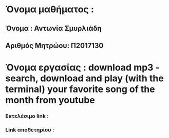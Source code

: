 # Όνομα μαθήματος : 
## Όνομα : Αντωνία Σμυρλιάδη
## Αριθμός Μητρώου: Π2017130


 # Όνομα εργασίας : download mp3 - search, download and play (with the terminal) your favorite song of the month from youtube
 ### Eκτελέσιμο link :
### Link αποθετηρίου : 
